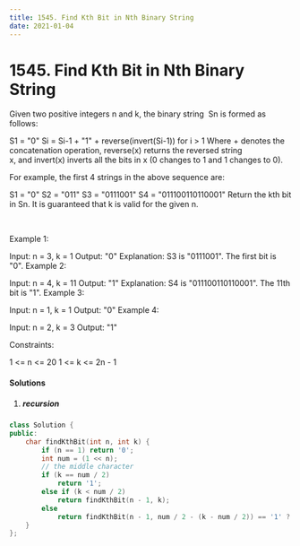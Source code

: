 ```yaml
---
title: 1545. Find Kth Bit in Nth Binary String
date: 2021-01-04
---
```

# 1545. Find Kth Bit in Nth Binary String
Given two positive integers n and k, the binary string  Sn is formed as follows:

S1 = "0"
Si = Si-1 + "1" + reverse(invert(Si-1)) for i > 1
Where + denotes the concatenation operation, reverse(x) returns the reversed string x, and invert(x) inverts all the bits in x (0 changes to 1 and 1 changes to 0).

For example, the first 4 strings in the above sequence are:

S1 = "0"
S2 = "011"
S3 = "0111001"
S4 = "011100110110001"
Return the kth bit in Sn. It is guaranteed that k is valid for the given n.

 

Example 1:

Input: n = 3, k = 1
Output: "0"
Explanation: S3 is "0111001". The first bit is "0".
Example 2:

Input: n = 4, k = 11
Output: "1"
Explanation: S4 is "011100110110001". The 11th bit is "1".
Example 3:

Input: n = 1, k = 1
Output: "0"
Example 4:

Input: n = 2, k = 3
Output: "1"
 

Constraints:

1 <= n <= 20
1 <= k <= 2n - 1

#### Solutions

1. ##### recursion


```cpp
class Solution {
public:
    char findKthBit(int n, int k) {
        if (n == 1) return '0';
        int num = (1 << n);
        // the middle character
        if (k == num / 2)
            return '1';
        else if (k < num / 2)
            return findKthBit(n - 1, k);
        else
            return findKthBit(n - 1, num / 2 - (k - num / 2)) == '1' ? '0' : '1';
    }
};
```